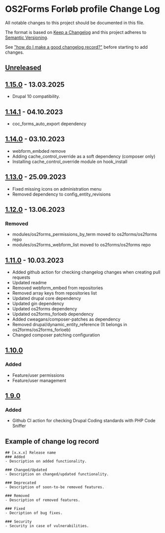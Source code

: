 # OS2Forms Forløb profile Change Log
All notable changes to this project should be documented in this file.

The format is based on [Keep a Changelog](http://keepachangelog.com/)
and this project adheres to [Semantic Versioning](http://semver.org/).

See ["how do I make a good changelog record?"](https://keepachangelog.com/en/1.0.0/#how)
before starting to add changes.

## [Unreleased]

## [1.15.0] - 13.03.2025

- Drupal 10 compatibility.

## [1.14.1] - 04.10.2023

- coc_forms_auto_export dependency

## [1.14.0] - 03.10.2023

- webform_embded remove
- Adding cache_control_override as a soft dependency (composer only)
- Installing cache_control_override module on hook_install

## [1.13.0] - 25.09.2023

- Fixed missing icons on administration menu
- Removed dependency to config_entity_revisions

## [1.12.0] - 13.06.2023

### Removed
 - modules/os2forms_permissions_by_term moved to os2forms/os2forms repo
 - modules/os2forms_webform_list moved to os2forms/os2forms repo

## [1.11.0] - 10.03.2023
- Added github action for checking changelog changes when creating pull requests
- Updated readme
- Removed webform_embed from repositories
- Removed array keys from repositories list
- Updated drupal core dependency
- Updated gin dependency
- Updated os2forms dependency
- Updated os2forms_forloeb dependency
- Added cweagans/composer-patches as dependency
- Removed drupal/dynamic_entity_reference (It belongs in os2forms/os2forms_forloeb)
- Changed composer patching configuration

## [1.10.0]

### Added
 - Feature/user permissions
 - Feature/user management

## [1.9.0]

### Added
- Github CI action for checking Drupal Coding standards with PHP Code Sniffer


## Example of change log record
```
## [x.x.x] Release name
### Added
- Description on added functionality.

### Changed/Updated
- Description on changed/updated functionality.

### Deprecated
- Description of soon-to-be removed features.

### Removed
- Description of removed features.

### Fixed
- Decription of bug fixes.

### Security
- Security in case of vulnerabilities.

```


[Unreleased]: https://github.com/OS2Forms/os2forms_forloeb_profile/compare/1.15.0...HEAD
[1.15.0]: https://github.com/OS2Forms/os2forms_forloeb_profile/compare/1.14.1...1.15.0
[1.14.1]: https://github.com/OS2Forms/os2forms_forloeb_profile/compare/1.14.0...1.14.1
[1.14.0]: https://github.com/OS2Forms/os2forms_forloeb_profile/compare/1.13.0...1.14.0
[1.13.0]: https://github.com/OS2Forms/os2forms_forloeb_profile/compare/1.12.0...1.13.0
[1.12.0]: https://github.com/OS2Forms/os2forms_forloeb_profile/compare/1.11.0...1.12.0
[1.11.0]: https://github.com/OS2Forms/os2forms_forloeb_profile/compare/1.10.0...1.11.0
[1.10.0]: https://github.com/OS2Forms/os2forms_forloeb_profile/compare/1.9.0...1.10.0
[1.9.0]: https://github.com/OS2Forms/os2forms_forloeb_profile/releases/tag/1.9.0
